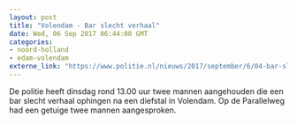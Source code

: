```yaml
---
layout: post
title: "Volendam - Bar slecht verhaal"
date: Wed, 06 Sep 2017 06:44:00 GMT
categories: 
- noord-holland 
- edam-volendam 
externe_link: "https://www.politie.nl/nieuws/2017/september/6/04-bar-slecht-verhaal.html"
---
```


De politie heeft dinsdag rond 13.00 uur twee mannen aangehouden die een bar slecht verhaal ophingen na een diefstal in Volendam. Op de Parallelweg had een getuige twee mannen aangesproken.
